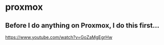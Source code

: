# proxmox

## Before I do anything on Proxmox, I do this first...

https://www.youtube.com/watch?v=GoZaMgEgrHw